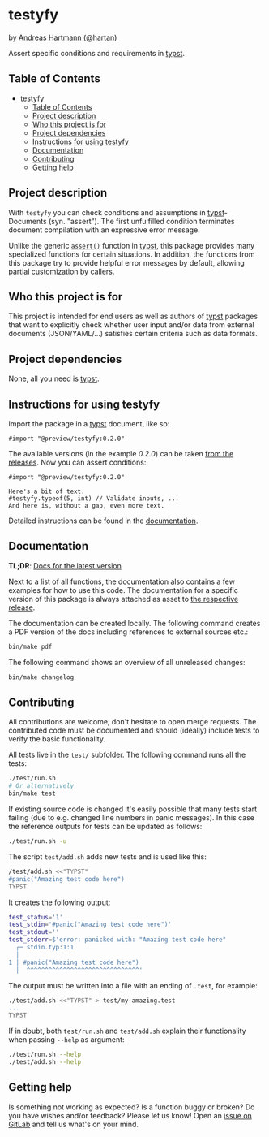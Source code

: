 <!--
SPDX-License-Identifier: GPL-3.0-or-later
-->

# testyfy

by [Andreas Hartmann (@hartan)][01]

Assert specific conditions and requirements in [typst][typst].

[01]: https://gitlab.com/hartan


## Table of Contents

<!--toc:start-->
- [testyfy][0]
    - [Table of Contents][a]
    - [Project description][b]
    - [Who this project is for][c]
    - [Project dependencies][d]
    - [Instructions for using testyfy][e]
    - [Documentation][f]
    - [Contributing][g]
    - [Getting help][h]
<!--toc:end-->

[0]: #testyfy
[a]: #table-of-contents
[b]: #project-description
[c]: #who-this-project-is-for
[d]: #project-dependencies
[e]: #instructions-for-using-testyfy
[f]: #documentation
[g]: #contributing
[h]: #getting-help


## Project description

With `testyfy` you can check conditions and assumptions in [typst][typst]-Documents (syn. "assert").
The first unfulfilled condition terminates document compilation with an expressive error message.

Unlike the generic [`assert()`][b0] function in [typst][typst], this package provides many
specialized functions for certain situations. In addition, the functions from this package try to
provide helpful error messages by default, allowing partial customization by callers.

[b0]: https://typst.app/docs/reference/foundations/assert/


## Who this project is for

This project is intended for end users as well as authors of [typst][typst] packages that want to
explicitly check whether user input and/or data from external documents (JSON/YAML/...) satisfies
certain criteria such as data formats.


## Project dependencies

None, all you need is [typst][typst].


## Instructions for using testyfy

Import the package in a [typst][typst] document, like so:

```typst
#import "@preview/testyfy:0.2.0"
```

The available versions (in the example *0.2.0*) can be taken [from the releases][releases]. Now you
can assert conditions:

```typst
#import "@preview/testyfy:0.2.0"

Here's a bit of text.
#testyfy.typeof(5, int) // Validate inputs, ...
And here is, without a gap, even more text.
```

Detailed instructions can be found in the [documentation][f].


## Documentation

**TL;DR**: [Docs for the latest version][f0]

Next to a list of all functions, the documentation also contains a few examples for how to use this
code. The documentation for a specific version of this package is always attached as asset to [the
respective release][releases].

The documentation can be created locally. The following command creates a PDF version of the docs
including references to external sources etc.:

```bash
bin/make pdf
```

The following command shows an overview of all unreleased changes:

```bash
bin/make changelog
```

[f0]: https://gitlab.com/api/v4/projects/72702551/packages/generic/release/0.2.0/docs.pdf


## Contributing

All contributions are welcome, don't hesitate to open merge requests. The contributed code must be
documented and should (ideally) include tests to verify the basic functionality.

All tests live in the `test/` subfolder. The following command runs all the tests:

```bash
./test/run.sh
# Or alternatively
bin/make test
```

If existing source code is changed it's easily possible that many tests start failing (due to e.g.
changed line numbers in panic messages). In this case the reference outputs for tests can be updated
as follows:

```bash
./test/run.sh -u
```

The script `test/add.sh` adds new tests and is used like this:

```bash
/test/add.sh <<"TYPST"
#panic("Amazing test code here")
TYPST
```

It creates the following output:

```bash
test_status='1'
test_stdin='#panic("Amazing test code here")'
test_stdout=''
test_stderr=$'error: panicked with: "Amazing test code here"
  ┌─ stdin.typ:1:1
  │
1 │ #panic("Amazing test code here")
  │  ^^^^^^^^^^^^^^^^^^^^^^^^^^^^^^^'
```

The output must be written into a file with an ending of `.test`, for example:

```bash
./test/add.sh <<"TYPST" > test/my-amazing.test
...
TYPST
```

If in doubt, both `test/run.sh` and `test/add.sh` explain their functionality when passing `--help`
as argument:

```bash
./test/run.sh --help
./test/add.sh --help
```


## Getting help

Is something not working as expected? Is a function buggy or broken? Do you have wishes and/or
feedback? Please let us know! Open an [issue on GitLab][h0] and tell us what's on your mind.

[h0]: https://gitlab.com/hartang/typst/testyfy/-/issues/new


<!-- Globale Quellen -->
[typst]: https://typst.app/docs/
[releases]: https://gitlab.com/hartang/typst/testyfy/-/releases

